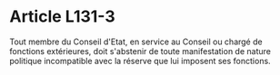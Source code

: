 # Article L131-3

Tout membre du Conseil d'Etat, en service au Conseil ou chargé de fonctions extérieures, doit s'abstenir de toute manifestation de nature politique incompatible avec la réserve que lui imposent ses fonctions.
